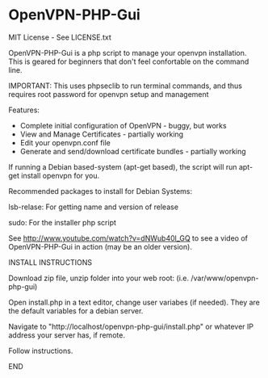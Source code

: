 OpenVPN-PHP-Gui
=======================

MIT License - See LICENSE.txt

OpenVPN-PHP-Gui is a php script to manage your openvpn installation.  
This is geared for beginners that don't feel confortable on the command line.


IMPORTANT:
This uses phpseclib to run terminal commands, and thus requires root password for openvpn setup and management

Features:

* Complete initial configuration of OpenVPN - buggy, but works
* View and Manage Certificates - partially working 
* Edit your openvpn.conf file
* Generate and send/download certificate bundles - partially working


If running a Debian based-system (apt-get based), the script will run apt-get install openvpn for you.

Recommended packages to install for Debian Systems:

lsb-relase: For getting name and version of release

sudo:  For the installer php script

See http://www.youtube.com/watch?v=dNWub40l_GQ to see a video of OpenVPN-PHP-Gui in action (may be an older version). 


INSTALL INSTRUCTIONS

Download zip file, unzip folder into your web root: (i.e. /var/www/openvpn-php-gui)

Open install.php in a text editor, change user variabes (if needed). They are the default variables for a debian server.

Navigate to "http://localhost/openvpn-php-gui/install.php" or whatever IP address your server has, if remote.

Follow instructions.

END
